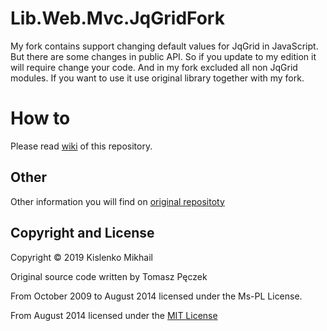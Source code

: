 Lib.Web.Mvc.JqGridFork
===========

My fork contains support changing default values for JqGrid in JavaScript. But there are some changes in public API. So if you update to my edition it will require change your code.
And in my fork excluded all non JqGrid modules. If you want to use it use original library together with my fork.

# How to

Please read [wiki](https://github.com/Vampire2008/Lib.Web.Mvc.JqGridFork/wiki) of this repository.

## Other

Other information you will find on [original repositoty](https://github.com/tpeczek/Lib.Web.Mvc)

## Copyright and License

Copyright © 2019 Kislenko Mikhail

Original source code written by Tomasz Pęczek

From October 2009 to August 2014 licensed under the Ms-PL License.

From August 2014 licensed under the [MIT License](https://github.com/tpeczek/Lib.Web.Mvc/blob/master/LICENSE.md)
